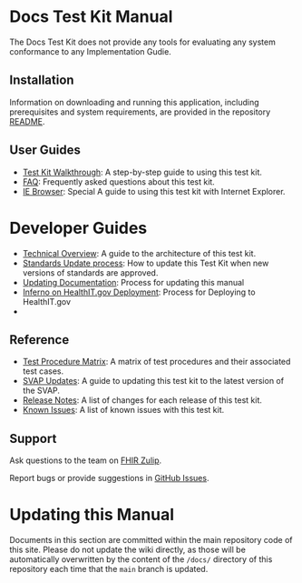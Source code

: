 # Docs Test Kit Manual

The Docs Test Kit does not provide any tools for evaluating any system conformance to any Implementation Gudie.

## Installation

Information on downloading and running this application, including prerequisites
and system requirements, are provided in the repository [README](../).


## User Guides
* [Test Kit Walkthrough](Walkthrough): A step-by-step guide to using this test kit.
* [FAQ](FAQ.md): Frequently asked questions about this test kit.
* [IE Browser](IE-Browser): Special A guide to using this test kit with Internet Explorer.

# Developer Guides
* [Technical Overview](Technical-Overview): A guide to the architecture of this test kit.
* [Standards Update process](Update-Process): How to update this Test Kit when new versions of standards are approved.
* [Updating Documentation](Updating-Documentation): Process for updating this manual
* [Inferno on HealthIT.gov Deployment](Deployment): Process for Deploying to HealthIT.gov
* 

## Reference
* [Test Procedure Matrix](files/matrix.xlsx): A matrix of test procedures and their associated test cases.
* [SVAP Updates](SVAP-Updates): A guide to updating this test kit to the latest version of the SVAP.
* [Release Notes](Release-Notes): A list of changes for each release of this test kit.
* [Known Issues](Known-Issues): A list of known issues with this test kit.

## Support

Ask questions to the team on [FHIR Zulip](https://chat.fhir.org).

Report bugs or provide suggestions in [GitHub Issues](/issues).


# Updating this Manual
Documents in this section are committed within the
main repository code of this site.  Please do not update the
wiki directly, as those will be automatically overwritten by the
content of the `/docs/` directory of this repository each time
that the `main` branch is updated.